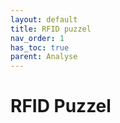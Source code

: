 ```yaml
---
layout: default
title: RFID puzzel
nav_order: 1
has_toc: true
parent: Analyse
---
```


# RFID Puzzel

